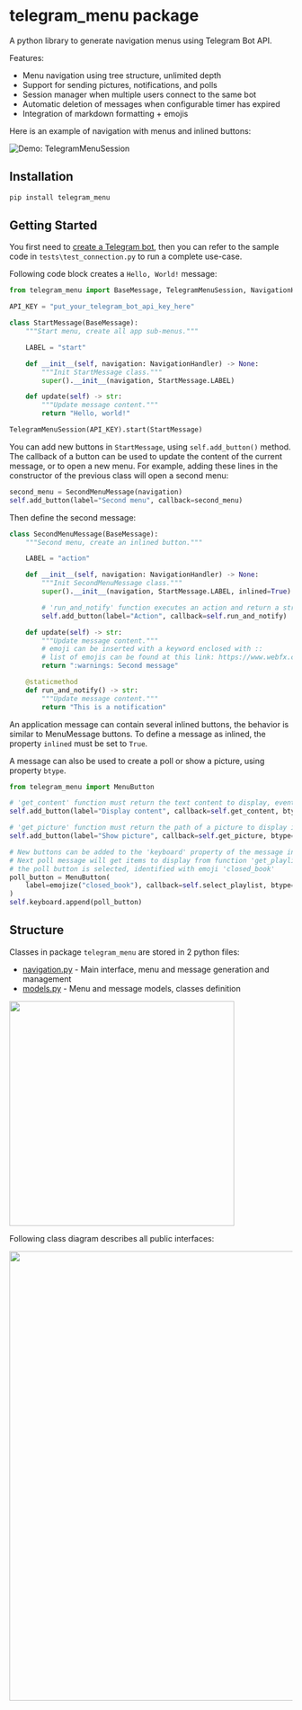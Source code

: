 # telegram_menu package

A python library to generate navigation menus using Telegram Bot API.

Features:

* Menu navigation using tree structure, unlimited depth
* Support for sending pictures, notifications, and polls
* Session manager when multiple users connect to the same bot
* Automatic deletion of messages when configurable timer has expired
* Integration of markdown formatting + emojis

Here is an example of navigation with menus and inlined buttons:

![Demo: TelegramMenuSession]

## Installation

```bash
pip install telegram_menu
```

## Getting Started

You first need to [create a Telegram bot], then you can refer to the sample code in ``tests\test_connection.py`` to run a complete use-case.

Following code block creates a ``Hello, World!`` message:

```python
from telegram_menu import BaseMessage, TelegramMenuSession, NavigationHandler

API_KEY = "put_your_telegram_bot_api_key_here"

class StartMessage(BaseMessage):
    """Start menu, create all app sub-menus."""

    LABEL = "start"

    def __init__(self, navigation: NavigationHandler) -> None:
        """Init StartMessage class."""
        super().__init__(navigation, StartMessage.LABEL)

    def update(self) -> str:
        """Update message content."""
        return "Hello, world!"

TelegramMenuSession(API_KEY).start(StartMessage)
```

You can add new buttons in ``StartMessage``, using ``self.add_button()`` method. 
The callback of a button can be used to update the content of the current message, or to open a new menu.
For example, adding these lines in the constructor of the previous class will open a second menu:

```python
second_menu = SecondMenuMessage(navigation)
self.add_button(label="Second menu", callback=second_menu)
```

Then define the second message:

```python
class SecondMenuMessage(BaseMessage):
    """Second menu, create an inlined button."""

    LABEL = "action"

    def __init__(self, navigation: NavigationHandler) -> None:
        """Init SecondMenuMessage class."""
        super().__init__(navigation, StartMessage.LABEL, inlined=True)

        # 'run_and_notify' function executes an action and return a string as Telegram notification.
        self.add_button(label="Action", callback=self.run_and_notify)

    def update(self) -> str:
        """Update message content."""
        # emoji can be inserted with a keyword enclosed with ::
        # list of emojis can be found at this link: https://www.webfx.com/tools/emoji-cheat-sheet/
        return ":warnings: Second message"

    @staticmethod
    def run_and_notify() -> str:
        """Update message content."""
        return "This is a notification"
```

An application message can contain several inlined buttons, the behavior is similar to MenuMessage buttons.
To define a message as inlined, the property ``inlined`` must be set to ``True``.

A message can also be used to create a poll or show a picture, using property ``btype``.

```python
from telegram_menu import MenuButton

# 'get_content' function must return the text content to display, eventually with markdown formatting
self.add_button(label="Display content", callback=self.get_content, btype=ButtonType.MESSAGE)

# 'get_picture' function must return the path of a picture to display in Telegram
self.add_button(label="Show picture", callback=self.get_picture, btype=ButtonType.PICTURE)

# New buttons can be added to the 'keyboard' property of the message instance too.
# Next poll message will get items to display from function 'get_playlists_arg', and run 'select_playlist' when 
# the poll button is selected, identified with emoji 'closed_book'
poll_button = MenuButton(
    label=emojize("closed_book"), callback=self.select_playlist, btype=ButtonType.POLL, args=self.get_playlists_arg()
)
self.keyboard.append(poll_button)
```

## Structure

Classes in package ``telegram_menu`` are stored in 2 python files:


* [navigation.py] - Main interface, menu and message generation and management
* [models.py] - Menu and message models, classes definition

<img src="https://raw.githubusercontent.com/mevellea/telegram_menu/master/resources/packages.png" width="400"/>

Following class diagram describes all public interfaces:

<img src="https://raw.githubusercontent.com/mevellea/telegram_menu/master/resources/classes.png" width="800"/>

[navigation.py]: https://github.com/mevellea/telegram_menu/blob/master/telegram_menu/navigation.py
[models.py]: https://github.com/mevellea/telegram_menu/blob/master/telegram_menu/models.py
[create a Telegram bot]: https://github.com/python-telegram-bot/python-telegram-bot/wiki/Introduction-to-the-API
[Demo: TelegramMenuSession]: https://raw.githubusercontent.com/mevellea/telegram_menu/master/resources/demo.gif